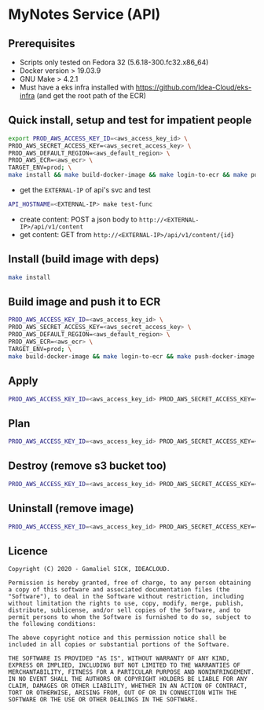 # MyNotes Service (API)

## Prerequisites
* Scripts only tested on Fedora 32 (5.6.18-300.fc32.x86_64)
* Docker version > 19.03.9
* GNU Make > 4.2.1
* Must have a eks infra installed with https://github.com/Idea-Cloud/eks-infra (and get the root path of the ECR)

## Quick install, setup and test for impatient people
```bash
export PROD_AWS_ACCESS_KEY_ID=<aws_access_key_id> \
PROD_AWS_SECRET_ACCESS_KEY=<aws_secret_access_key> \
PROD_AWS_DEFAULT_REGION=<aws_default_region> \
PROD_AWS_ECR=<aws_ecr> \
TARGET_ENV=prod; \
make install && make build-docker-image && make login-to-ecr && make push-docker-image && AUTO_APPROVE=1 make apply
```

* get the `EXTERNAL-IP` of api's svc and test
```bash
API_HOSTNAME=<EXTERNAL-IP> make test-func
```
* create content: POST a json body to `http://<EXTERNAL-IP>/api/v1/content`
* get content: GET from `http://<EXTERNAL-IP>/api/v1/content/{id}`


## Install (build image with deps)
```bash
make install
```

## Build image and push it to ECR
```bash
PROD_AWS_ACCESS_KEY_ID=<aws_access_key_id> \
PROD_AWS_SECRET_ACCESS_KEY=<aws_secret_access_key> \
PROD_AWS_DEFAULT_REGION=<aws_default_region> \
PROD_AWS_ECR=<aws_ecr> \
TARGET_ENV=prod; \
make build-docker-image && make login-to-ecr && make push-docker-image
```

## Apply
```bash
PROD_AWS_ACCESS_KEY_ID=<aws_access_key_id> PROD_AWS_SECRET_ACCESS_KEY=<aws_secret_access_key> PROD_AWS_DEFAULT_REGION=<aws_default_region> TARGET_ENV=prod make apply
```

## Plan
```bash
PROD_AWS_ACCESS_KEY_ID=<aws_access_key_id> PROD_AWS_SECRET_ACCESS_KEY=<aws_secret_access_key> PROD_AWS_DEFAULT_REGION=<aws_default_region> TARGET_ENV=prod make plan
```

## Destroy (remove s3 bucket too)
```bash
PROD_AWS_ACCESS_KEY_ID=<aws_access_key_id> PROD_AWS_SECRET_ACCESS_KEY=<aws_secret_access_key> PROD_AWS_DEFAULT_REGION=<aws_default_region> TARGET_ENV=prod make destroy
```

## Uninstall (remove image)
```bash
PROD_AWS_ACCESS_KEY_ID=<aws_access_key_id> PROD_AWS_SECRET_ACCESS_KEY=<aws_secret_access_key> PROD_AWS_DEFAULT_REGION=<aws_default_region> TARGET_ENV=prod make uninstall
```

## Licence

```text
Copyright (C) 2020 - Gamaliel SICK, IDEACLOUD.

Permission is hereby granted, free of charge, to any person obtaining a copy of this software and associated documentation files (the "Software"), to deal in the Software without restriction, including without limitation the rights to use, copy, modify, merge, publish, distribute, sublicense, and/or sell copies of the Software, and to permit persons to whom the Software is furnished to do so, subject to the following conditions:

The above copyright notice and this permission notice shall be included in all copies or substantial portions of the Software.

THE SOFTWARE IS PROVIDED "AS IS", WITHOUT WARRANTY OF ANY KIND, EXPRESS OR IMPLIED, INCLUDING BUT NOT LIMITED TO THE WARRANTIES OF MERCHANTABILITY, FITNESS FOR A PARTICULAR PURPOSE AND NONINFRINGEMENT. IN NO EVENT SHALL THE AUTHORS OR COPYRIGHT HOLDERS BE LIABLE FOR ANY CLAIM, DAMAGES OR OTHER LIABILITY, WHETHER IN AN ACTION OF CONTRACT, TORT OR OTHERWISE, ARISING FROM, OUT OF OR IN CONNECTION WITH THE SOFTWARE OR THE USE OR OTHER DEALINGS IN THE SOFTWARE.
```
